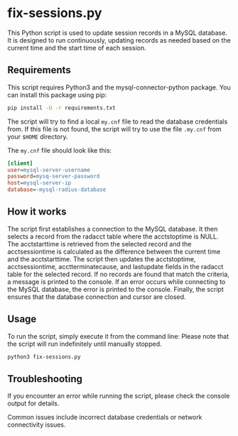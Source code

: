 # fix-sessions.py

This Python script is used to update session records in a MySQL database. It is designed to run continuously, updating records as needed based on the current time and the start time of each session.

## Requirements

This script requires Python3 and the mysql-connector-python package.
You can install this package using pip:

```bash
pip install -U -r requirements.txt
```

The script will try to find a local `my.cnf` file to read the database credentials from. If this file is not found, the script will try to use the file `.my.cnf` from your `$HOME` directory.

The `my.cnf` file should look like this:

```ini
[client]
user=mysql-server-username
password=mysq-server-password
host=mysql-server-ip
database=-mysql-radius-database
```

## How it works

The script first establishes a connection to the MySQL database. It then selects a record from the radacct table where the acctstoptime is NULL.
The acctstarttime is retrieved from the selected record and the acctsessiontime is calculated as the difference between the current time and the acctstarttime.
The script then updates the acctstoptime, acctsessiontime, acctterminatecause, and lastupdate fields in the radacct table for the selected record.
If no records are found that match the criteria, a message is printed to the console.
If an error occurs while connecting to the MySQL database, the error is printed to the console.
Finally, the script ensures that the database connection and cursor are closed.

## Usage

To run the script, simply execute it from the command line:
Please note that the script will run indefinitely until manually stopped.

```bash
python3 fix-sessions.py
```

## Troubleshooting

If you encounter an error while running the script, please check the console output for details.

Common issues include incorrect database credentials or network connectivity issues.
